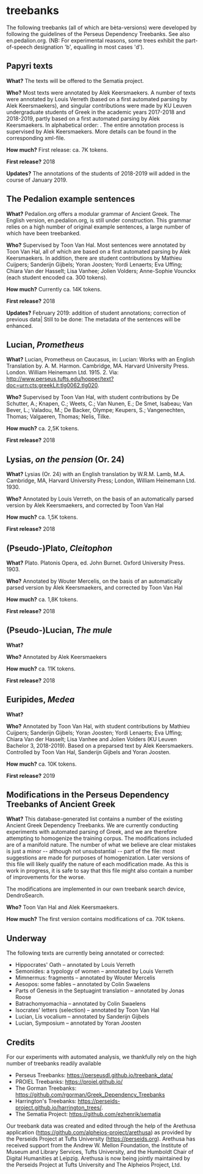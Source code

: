 # treebanks
The following treebanks (all of which are bèta-versions) were developed by following the guidelines of the Perseus Dependency Treebanks. See also en.pedalion.org. (NB: For experimental reasons, some trees exhibit the part-of-speech designation 'b', equalling in most cases 'd').

##  Papyri texts
**What?** The texts will be offered to the Sematia project. 

**Who?** Most texts were annotated by Alek Keersmaekers. A number of texts were annotated by Louis Verreth (based on a first automated parsing by Alek Keersmaekers), and singular contributions were made by KU Leuven undergraduate students of Greek in the academic years 2017-2018 and 2018-2019, partly based on a first automated parsing by Alek Keersmaekers. In alphabetical order: . The entire annotation process is supervised by Alek Keersmaekers. More details can be found in the corresponding xml-file.

**How much?** First release: ca. 7K tokens.

**First release?** 2018

**Updates?**  The annotations of the students of 2018-2019 will added in the course of January 2019. 

## The Pedalion example sentences

**What?** Pedalion.org offers a modular grammar of Ancient Greek. The English version, en.pedalion.org, is still under construction. This grammar relies on a high number of original example sentences, a large number of which have been treebanked.

**Who?** Supervised by Toon Van Hal. Most sentences were annotated by Toon Van Hal, all of which are based on a first automated parsing by Alek Keersmaekers. In addition, there are student contributions by Mathieu Cuijpers; Sanderijn Gijbels; Yoran Joosten; Yordi Lenaerts; Eva Uffing; Chiara Van der Hasselt; Lisa Vanhee; Jolien Volders; Anne-Sophie Vounckx (each student encoded ca. 300 tokens).

**How much?** Currently ca. 14K tokens.

**First release?** 2018

**Updates?** February 2019: addition of student annotations; correction of previous data| Still to be done: The metadata of the sentences will  be enhanced.

## Lucian, *Prometheus*

**What?** Lucian, Prometheus on Caucasus, in: Lucian: Works with an English Translation by. A. M. Harmon. Cambridge, MA. Harvard University Press. London. William Heinemann Ltd. 1915. 2. Via: http://www.perseus.tufts.edu/hopper/text?doc=urn:cts:greekLit:tlg0062.tlg020.

**Who?** Supervised by Toon Van Hal, with student contributions by De Schutter, A.; Knapen, C.; Weets, C.; Van Nunen, E.; De Smet, Isabeau; Van Bever, L.; Valadou, M.; De Backer, Olympe; Keupers, S.; Vangenechten, Thomas; Valgaeren, Thomas; Nelis, Tilke.

**How much?** ca. 2,5K tokens.

**First release?** 2018
 
## Lysias, *on the pension* (Or. 24)

**What?** Lysias (Or. 24) with an English translation by W.R.M. Lamb, M.A. Cambridge, MA, Harvard University Press; London, William Heinemann Ltd. 1930.

**Who?** Annotated by Louis Verreth, on the basis of an automatically parsed version by Alek Keersmaekers, and corrected by Toon Van Hal 

**How much?** ca. 1,5K tokens.

**First release?** 2018

## (Pseudo-)Plato, *Cleitophon*

**What?** Plato. Platonis Opera, ed. John Burnet. Oxford University Press. 1903. 

**Who?** Annotated by Wouter Mercelis, on the basis of an automatically parsed version by Alek Keersmaekers, and corrected by Toon Van Hal 

**How much?** ca. 1,8K tokens.

**First release?** 2018


## (Pseudo-)Lucian, *The mule*

**What?**  

**Who?** Annotated by Alek Keersmaekers

**How much?** ca. 11K tokens.

**First release?** 2018


## Euripides, *Medea*

**What?**  

**Who?** Annotated by Toon Van Hal, with student contributions by Mathieu Cuijpers; Sanderijn Gijbels; Yoran Joosten; Yordi Lenaerts; Eva Uffing; Chiara Van der Hasselt; Lisa Vanhee and Jolien Volders (KU Leuven Bachelor 3, 2018-2019). Based on a preparsed text by Alek Keersmaekers. Controlled by Toon Van Hal, Sanderijn Gijbels and Yoran Joosten.

**How much?** ca. 10K tokens.

**First release?** 2019


## Modifications in the Perseus Dependency Treebanks of Ancient Greek

**What?** This database-generated list contains a number of  the existing Ancient Greek Dependency Treebanks. We are currently conducting experiments with automated parsing of Greek, and we are therefore attempting to homogenize the training corpus. The modifications included are of a manifold nature. The number of what we believe are clear mistakes is just a minor -- although not unsubstantial -- part of the file: most suggestions are made for purposes of homogenization. Later versions of this file will likely qualify the nature of each modification made. As this is work in progress, it is safe to say that this file might also contain a number of improvements for the worse. 

The modifications are implemented in our own treebank search device, DendroSearch.

**Who?** Toon Van Hal and Alek Keersmaekers. 

**How much?** The first version contains modifications of ca. 70K tokens.

## Underway

The following texts are currently being annotated or corrected:
* Hippocrates' Oath – annotated by Louis Verreth
* Semonides: a typology of women – annotated by Louis Verreth
* Mimnermus: fragments – annotated by Wouter Mercelis
* Aesopos: some fables – annotated by Colin Swaelens
* Parts of Genesis in the Septuagint translation – annotated by Jonas Roose
* Batrachomyomachia – annotated by Colin Swaelens
* Isocrates' letters (selection) – annotated by Toon Van Hal
* Lucian, Lis vocalium – annotated by Sanderijn Gijbels
* Lucian, Symposium – annotated by Yoran Joosten



## Credits

For our experiments with automated analysis, we thankfully rely on the high number of treebanks readily available
* Perseus Treebanks: https://perseusdl.github.io/treebank_data/
* PROIEL Treebanks: https://proiel.github.io/
* The Gorman Treebanks: https://github.com/rgorman/Greek_Dependency_Treebanks
* Harrington's Treebanks: https://perseids-project.github.io/harrington_trees/.
* The Sematia Project: https://github.com/ezhenrik/sematia

Our treebank data was created and edited through the help of the Arethusa application (https://github.com/alpheios-project/arethusa) as provided by the Perseids Project at Tufts University (https://perseids.org). Arethusa has received support from the Andrew W. Mellon Foundation, the Institute of Museum and Library Services, Tufts University, and the Humboldt Chair of Digital Humanities at Leipzig. Arethusa is now being jointly maintained by the Perseids Project at Tufts University and The Alpheios Project, Ltd.
 
